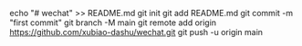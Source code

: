 echo "# wechat" >> README.md
git init
git add README.md
git commit -m "first commit"
git branch -M main
git remote add origin https://github.com/xubiao-dashu/wechat.git
git push -u origin main
                
